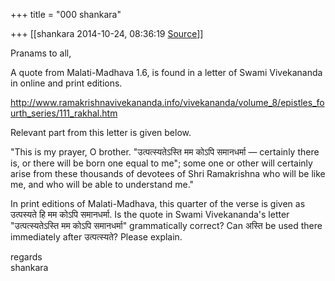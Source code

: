 +++
title = "000 shankara"

+++
[[shankara	2014-10-24, 08:36:19 [Source](https://groups.google.com/g/samskrita/c/t15eNDATI2I)]]



Pranams to all,

  

A quote from Malati-Madhava 1.6, is found in a letter of Swami Vivekananda in online and print editions.

<http://www.ramakrishnavivekananda.info/vivekananda/volume_8/epistles_fourth_series/111_rakhal.htm>

  

Relevant part from this letter is given below.

  

"This is my prayer, O brother. "उत्पत्स्यतेऽस्ति मम कोऽपि समानधर्मा — certainly there is, or there will be born one equal to me"; some one or other will certainly arise from these thousands of devotees of Shri Ramakrishna who will be like me, and who will be able to understand me."

  

In print editions of Malati-Madhava, this quarter of the verse is given as उत्पस्यते हि मम कोऽपि समानधर्मा. Is the quote in Swami Vivekananda's letter "उत्पत्स्यतेऽस्ति मम कोऽपि समानधर्मा" grammatically correct? Can अस्ति be used there immediately after उत्पत्स्यते? Please explain.  



regards  
shankara

